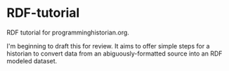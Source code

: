 # RDF-tutorial
RDF tutorial for programminghistorian.org.

I'm beginning to draft this for review. It aims to offer simple steps for a historian to convert data from an abiguously-formatted source into an RDF modeled dataset.
